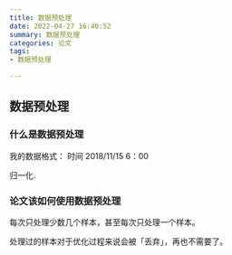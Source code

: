 ```yaml
---
title: 数据预处理
date: 2022-04-27 16:40:52
summary: 数据预处理
categories: 论文
tags:
- 数据预处理

---
```

## 数据预处理

### 什么是数据预处理


我的数据格式：
时间 2018/11/15 6：00



归一化.


### 论文该如何使用数据预处理
每次只处理少数几个样本，甚至每次只处理一个样本。

处理过的样本对于优化过程来说会被「丢弃」，再也不需要了。




